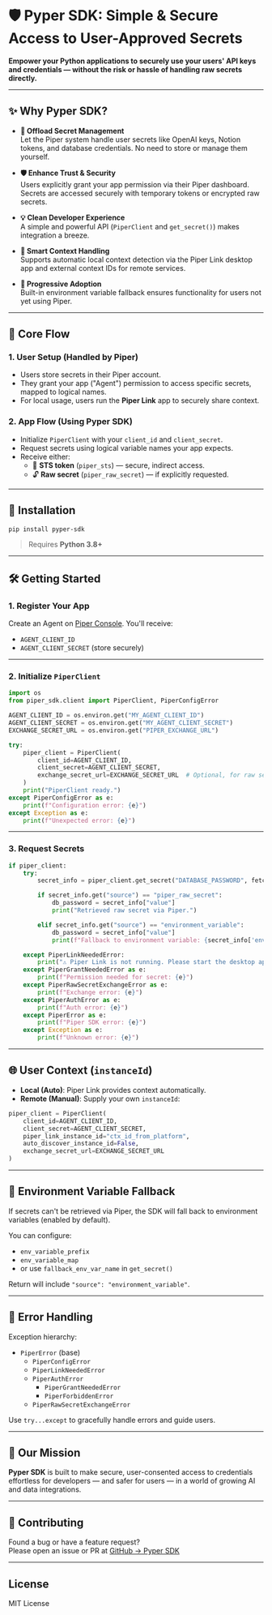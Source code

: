 
# 🛡️ Pyper SDK: Simple & Secure Access to User-Approved Secrets

**Empower your Python applications to securely use your users' API keys and credentials — without the risk or hassle of handling raw secrets directly.**

---

## ✨ Why Pyper SDK?

- **🔐 Offload Secret Management**  
  Let the Piper system handle user secrets like OpenAI keys, Notion tokens, and database credentials. No need to store or manage them yourself.

- **🛡️ Enhance Trust & Security**  
  Users explicitly grant your app permission via their Piper dashboard. Secrets are accessed securely with temporary tokens or encrypted raw secrets.

- **💡 Clean Developer Experience**  
  A simple and powerful API (`PiperClient` and `get_secret()`) makes integration a breeze.

- **🔄 Smart Context Handling**  
  Supports automatic local context detection via the Piper Link desktop app and external context IDs for remote services.

- **🧩 Progressive Adoption**  
  Built-in environment variable fallback ensures functionality for users not yet using Piper.

---

## 🔁 Core Flow

### 1. **User Setup (Handled by Piper)**

- Users store secrets in their Piper account.
- They grant your app ("Agent") permission to access specific secrets, mapped to logical names.
- For local usage, users run the **Piper Link** app to securely share context.

### 2. **App Flow (Using Pyper SDK)**

- Initialize `PiperClient` with your `client_id` and `client_secret`.
- Request secrets using logical variable names your app expects.
- Receive either:
  - 🔁 **STS token** (`piper_sts`) — secure, indirect access.
  - 🔓 **Raw secret** (`piper_raw_secret`) — if explicitly requested.

---

## 🚀 Installation

```bash
pip install pyper-sdk
```

> Requires **Python 3.8+**

---

## 🛠️ Getting Started

### 1. **Register Your App**

Create an Agent on [Piper Console](https://agentpiper.com). You'll receive:

- `AGENT_CLIENT_ID`
- `AGENT_CLIENT_SECRET` (store securely)

---

### 2. **Initialize `PiperClient`**

```python
import os
from piper_sdk.client import PiperClient, PiperConfigError

AGENT_CLIENT_ID = os.environ.get("MY_AGENT_CLIENT_ID")
AGENT_CLIENT_SECRET = os.environ.get("MY_AGENT_CLIENT_SECRET")
EXCHANGE_SECRET_URL = os.environ.get("PIPER_EXCHANGE_URL")

try:
    piper_client = PiperClient(
        client_id=AGENT_CLIENT_ID,
        client_secret=AGENT_CLIENT_SECRET,
        exchange_secret_url=EXCHANGE_SECRET_URL  # Optional, for raw secrets
    )
    print("PiperClient ready.")
except PiperConfigError as e:
    print(f"Configuration error: {e}")
except Exception as e:
    print(f"Unexpected error: {e}")
```

---

### 3. **Request Secrets**

```python
if piper_client:
    try:
        secret_info = piper_client.get_secret("DATABASE_PASSWORD", fetch_raw_secret=True)

        if secret_info.get("source") == "piper_raw_secret":
            db_password = secret_info["value"]
            print("Retrieved raw secret via Piper.")

        elif secret_info.get("source") == "environment_variable":
            db_password = secret_info["value"]
            print(f"Fallback to environment variable: {secret_info['env_var_name_found']}")

    except PiperLinkNeededError:
        print("⚠️ Piper Link is not running. Please start the desktop app.")
    except PiperGrantNeededError as e:
        print(f"Permission needed for secret: {e}")
    except PiperRawSecretExchangeError as e:
        print(f"Exchange error: {e}")
    except PiperAuthError as e:
        print(f"Auth error: {e}")
    except PiperError as e:
        print(f"Piper SDK error: {e}")
    except Exception as e:
        print(f"Unknown error: {e}")
```

---

## 🌐 User Context (`instanceId`)

- **Local (Auto)**: Piper Link provides context automatically.
- **Remote (Manual)**: Supply your own `instanceId`:

```python
piper_client = PiperClient(
    client_id=AGENT_CLIENT_ID,
    client_secret=AGENT_CLIENT_SECRET,
    piper_link_instance_id="ctx_id_from_platform",
    auto_discover_instance_id=False,
    exchange_secret_url=EXCHANGE_SECRET_URL
)
```

---

## 🌱 Environment Variable Fallback

If secrets can't be retrieved via Piper, the SDK will fall back to environment variables (enabled by default).

You can configure:

- `env_variable_prefix`
- `env_variable_map`
- or use `fallback_env_var_name` in `get_secret()`

Return will include `"source": "environment_variable"`.

---

## 🧯 Error Handling

Exception hierarchy:

- `PiperError` (base)
  - `PiperConfigError`
  - `PiperLinkNeededError`
  - `PiperAuthError`
    - `PiperGrantNeededError`
    - `PiperForbiddenError`
  - `PiperRawSecretExchangeError`

Use `try...except` to gracefully handle errors and guide users.

---

## 🎯 Our Mission

**Pyper SDK** is built to make secure, user-consented access to credentials effortless for developers — and safer for users — in a world of growing AI and data integrations.

---

## 🤝 Contributing

Found a bug or have a feature request?  
Please open an issue or PR at [GitHub → Pyper SDK](https://github.com/greylab0/piper-python-sdk)

---

## License

MIT License